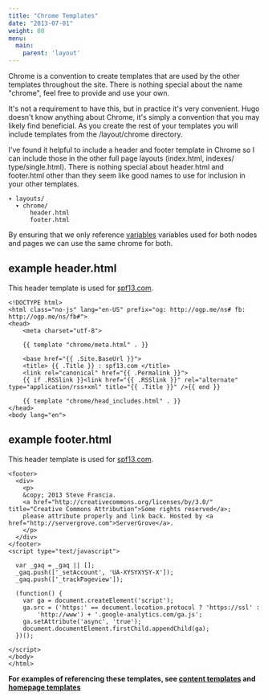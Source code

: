 ```yaml
---
title: "Chrome Templates"
date: "2013-07-01"
weight: 80
menu:
  main:
    parent: 'layout'
---
```

Chrome is a convention to create templates that are used by the other templates
throughout the site. There is nothing special about the name "chrome", feel free
to provide and use your own.

It's not a requirement to have this, but in practice it's very convenient. Hugo doesn't
know anything about Chrome, it's simply a convention that you may likely find
beneficial. As you create the rest of your templates you will include templates
from the /layout/chrome directory.

I've found it helpful to include a header and footer template in Chrome so I can
include those in the other full page layouts (index.html, indexes/
type/single.html).  There is nothing special about header.html and footer.html
other than they seem like good names to use for inclusion in your other
templates.

    ▾ layouts/
      ▾ chrome/
          header.html
          footer.html

By ensuring that we only reference [variables](/layout/variables/) variables
used for both nodes and pages we can use the same chrome for both.

## example header.html
This header template is used for [spf13.com](http://spf13.com).

    <!DOCTYPE html>
    <html class="no-js" lang="en-US" prefix="og: http://ogp.me/ns# fb: http://ogp.me/ns/fb#">
    <head>
        <meta charset="utf-8">

        {{ template "chrome/meta.html" . }}

        <base href="{{ .Site.BaseUrl }}">
        <title> {{ .Title }} : spf13.com </title>
        <link rel="canonical" href="{{ .Permalink }}">
        {{ if .RSSlink }}<link href="{{ .RSSlink }}" rel="alternate" type="application/rss+xml" title="{{ .Title }}" />{{ end }}

        {{ template "chrome/head_includes.html" . }}
    </head>
    <body lang="en">

## example footer.html
This header template is used for [spf13.com](http://spf13.com).

    <footer>
      <div>
        <p>
        &copy; 2013 Steve Francia.
        <a href="http://creativecommons.org/licenses/by/3.0/" title="Creative Commons Attribution">Some rights reserved</a>; 
        please attribute properly and link back. Hosted by <a href="http://servergrove.com">ServerGrove</a>.
        </p>
      </div>
    </footer>
    <script type="text/javascript">

      var _gaq = _gaq || [];
      _gaq.push(['_setAccount', 'UA-XYSYXYSY-X']);
      _gaq.push(['_trackPageview']);

      (function() {
        var ga = document.createElement('script');
        ga.src = ('https:' == document.location.protocol ? 'https://ssl' : 
            'http://www') + '.google-analytics.com/ga.js';
        ga.setAttribute('async', 'true');
        document.documentElement.firstChild.appendChild(ga);
      })();

    </script>
    </body>
    </html>

**For examples of referencing these templates, see [content
templates](/layout/content/) and [homepage templates](/layout/homepage/)**
